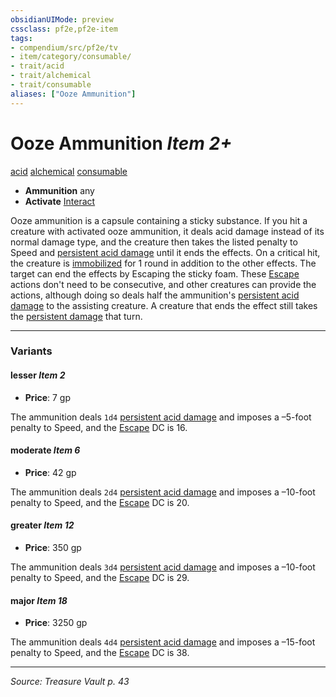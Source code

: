 ```yaml
---
obsidianUIMode: preview
cssclass: pf2e,pf2e-item
tags:
- compendium/src/pf2e/tv
- item/category/consumable/
- trait/acid
- trait/alchemical
- trait/consumable
aliases: ["Ooze Ammunition"]
---
```

# Ooze Ammunition *Item 2+*  
[acid](rules/traits/acid.md "Acid Energy & Element Trait")  [alchemical](rules/traits/alchemical.md "Alchemical Item Trait")  [consumable](rules/traits/consumable.md "Consumable Item Trait")  

- **Ammunition** any
- **Activate** [Interact](rules/actions/interact.md)

Ooze ammunition is a capsule containing a sticky substance. If you hit a creature with activated ooze ammunition, it deals acid damage instead of its normal damage type, and the creature then takes the listed penalty to Speed and [persistent acid damage](rules/conditions.md#Persistent%20Damage) until it ends the effects. On a critical hit, the creature is [immobilized](rules/conditions.md#Immobilized) for 1 round in addition to the other effects. The target can end the effects by Escaping the sticky foam. These [Escape](rules/actions/escape.md) actions don't need to be consecutive, and other creatures can provide the actions, although doing so deals half the ammunition's [persistent acid damage](rules/conditions.md#Persistent%20Damage) to the assisting creature. A creature that ends the effect still takes the [persistent damage](rules/conditions.md#Persistent%20Damage) that turn.

---

### Variants

#### lesser *Item 2*

- **Price**: 7 gp

The ammunition deals `1d4` [persistent acid damage](rules/conditions.md#Persistent%20Damage) and imposes a –5-foot penalty to Speed, and the [Escape](rules/actions/escape.md) DC is 16.

#### moderate *Item 6*

- **Price**: 42 gp

The ammunition deals `2d4` [persistent acid damage](rules/conditions.md#Persistent%20Damage) and imposes a –10-foot penalty to Speed, and the [Escape](rules/actions/escape.md) DC is 20.

#### greater *Item 12*

- **Price**: 350 gp

The ammunition deals `3d4` [persistent acid damage](rules/conditions.md#Persistent%20Damage) and imposes a –10-foot penalty to Speed, and the [Escape](rules/actions/escape.md) DC is 29.

#### major *Item 18*

- **Price**: 3250 gp

The ammunition deals `4d4` [persistent acid damage](rules/conditions.md#Persistent%20Damage) and imposes a –15-foot penalty to Speed, and the [Escape](rules/actions/escape.md) DC is 38.

---
*Source: Treasure Vault p. 43*